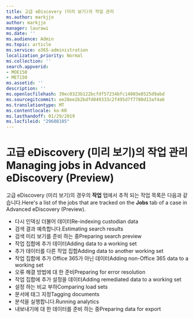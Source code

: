 ```yaml
---
title: 고급 eDiscovery (미리 보기)의 작업 관리
ms.author: markjjo
author: markjjo
manager: laurawi
ms.date: ''
ms.audience: Admin
ms.topic: article
ms.service: o365-administration
localization_priority: Normal
ms.collection: ''
search.appverid:
- MOE150
- MET150
ms.assetid: ''
description: ''
ms.openlocfilehash: 39ec0323b122bcfdf57234bfc14003e8525d9abd
ms.sourcegitcommit: ee28ee2b2bdfd049333c2f495d7f7780d13af4a6
ms.translationtype: MT
ms.contentlocale: ko-KR
ms.lasthandoff: 01/29/2019
ms.locfileid: "29608105"
---
```

# <a name="managing-jobs-in-advanced-ediscovery-preview"></a><span data-ttu-id="c991f-102">고급 eDiscovery (미리 보기)의 작업 관리</span><span class="sxs-lookup"><span data-stu-id="c991f-102">Managing jobs in Advanced eDiscovery (Preview)</span></span>

<span data-ttu-id="c991f-103">고급 eDiscovery (미리 보기)의 경우의 **작업** 탭에서 추적 되는 작업 목록은 다음과 같습니다.</span><span class="sxs-lookup"><span data-stu-id="c991f-103">Here's a list of the jobs that are tracked on the **Jobs** tab of a case in Advanced eDiscovery (Preview).</span></span>

- <span data-ttu-id="c991f-104">다시 인덱싱 더불어 데이터</span><span class="sxs-lookup"><span data-stu-id="c991f-104">Re-indexing custodian data</span></span>
- <span data-ttu-id="c991f-105">검색 결과 예측합니다.</span><span class="sxs-lookup"><span data-stu-id="c991f-105">Estimating search results</span></span>
- <span data-ttu-id="c991f-106">검색 미리 보기를 준비 하는 중</span><span class="sxs-lookup"><span data-stu-id="c991f-106">Preparing search preview</span></span>
- <span data-ttu-id="c991f-107">작업 집합에 추가 데이터</span><span class="sxs-lookup"><span data-stu-id="c991f-107">Adding data to a working set</span></span>
- <span data-ttu-id="c991f-108">추가 데이터를 다른 작업 집합</span><span class="sxs-lookup"><span data-stu-id="c991f-108">Adding data to another working set</span></span>
- <span data-ttu-id="c991f-109">작업 집합에 추가 Office 365가 아닌 데이터</span><span class="sxs-lookup"><span data-stu-id="c991f-109">Adding non-Office 365 data to a working set</span></span>
- <span data-ttu-id="c991f-110">오류 해결 방법에 대 한 준비</span><span class="sxs-lookup"><span data-stu-id="c991f-110">Preparing for error resolution</span></span>
- <span data-ttu-id="c991f-111">작업 집합에 추가 설정을 데이터</span><span class="sxs-lookup"><span data-stu-id="c991f-111">Adding remediated data to a working set</span></span>
- <span data-ttu-id="c991f-112">설정 하는 비교 부하</span><span class="sxs-lookup"><span data-stu-id="c991f-112">Comparing load sets</span></span>
- <span data-ttu-id="c991f-113">문서에 태그 지정</span><span class="sxs-lookup"><span data-stu-id="c991f-113">Tagging documents</span></span>
- <span data-ttu-id="c991f-114">분석을 실행합니다.</span><span class="sxs-lookup"><span data-stu-id="c991f-114">Running analytics</span></span>
- <span data-ttu-id="c991f-115">내보내기에 대 한 데이터를 준비 하는 중</span><span class="sxs-lookup"><span data-stu-id="c991f-115">Preparing data for export</span></span>
